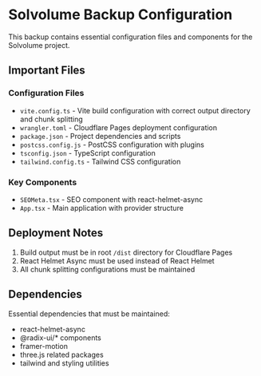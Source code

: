 # Solvolume Backup Configuration

This backup contains essential configuration files and components for the Solvolume project.

## Important Files

### Configuration Files
- `vite.config.ts` - Vite build configuration with correct output directory and chunk splitting
- `wrangler.toml` - Cloudflare Pages deployment configuration
- `package.json` - Project dependencies and scripts
- `postcss.config.js` - PostCSS configuration with plugins
- `tsconfig.json` - TypeScript configuration
- `tailwind.config.ts` - Tailwind CSS configuration

### Key Components
- `SEOMeta.tsx` - SEO component with react-helmet-async
- `App.tsx` - Main application with provider structure

## Deployment Notes
1. Build output must be in root `/dist` directory for Cloudflare Pages
2. React Helmet Async must be used instead of React Helmet
3. All chunk splitting configurations must be maintained

## Dependencies
Essential dependencies that must be maintained:
- react-helmet-async
- @radix-ui/* components
- framer-motion
- three.js related packages
- tailwind and styling utilities 